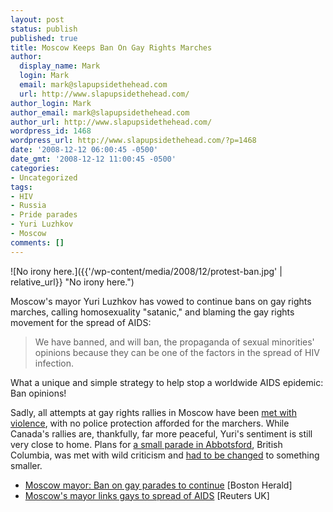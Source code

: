 ```yaml
---
layout: post
status: publish
published: true
title: Moscow Keeps Ban On Gay Rights Marches
author:
  display_name: Mark
  login: Mark
  email: mark@slapupsidethehead.com
  url: http://www.slapupsidethehead.com/
author_login: Mark
author_email: mark@slapupsidethehead.com
author_url: http://www.slapupsidethehead.com/
wordpress_id: 1468
wordpress_url: http://www.slapupsidethehead.com/?p=1468
date: '2008-12-12 06:00:45 -0500'
date_gmt: '2008-12-12 11:00:45 -0500'
categories:
- Uncategorized
tags:
- HIV
- Russia
- Pride parades
- Yuri Luzhkov
- Moscow
comments: []
---
```

![No irony here.]({{'/wp-content/media/2008/12/protest-ban.jpg' | relative_url}} "No irony here.")

Moscow's mayor Yuri Luzhkov has vowed to continue bans on gay rights marches, calling homosexuality "satanic," and blaming the gay rights movement for the spread of AIDS:

> We have banned, and will ban, the propaganda of sexual minorities' opinions because they can be one of the factors in the spread of HIV infection.

What a unique and simple strategy to help stop a worldwide AIDS epidemic: Ban opinions!

Sadly, all attempts at gay rights rallies in Moscow have been [met with violence](http://www.slapupsidethehead.com/2006/05/moscows-violent-anti-gayness/ "No joke for this one."), with no police protection afforded for the marchers. While Canada's rallies are, thankfully, far more peaceful, Yuri's sentiment is still very close to home. Plans for [a small parade in Abbotsford](http://www.slapupsidethehead.com/2008/10/small-town-fights-to-stop-gay-pride-parade/ "Apparently everyone thought that a November parade would feature gratuitous nudity."), British Columbia, was met with wild criticism and [had to be changed](http://gay-persons-of-color.blogspot.com/2008/11/chantell-gregg-loses-pride-parade-but.html "Won't someone PLEASE think of the children?") to something smaller.

- [Moscow mayor: Ban on gay parades to continue](http://news.bostonherald.com/news/international/europe/view/2008_12_04_Moscow_mayor:_Ban_on_gay_parades_to_continue/srvc=home&position=recent) [Boston Herald]
- [Moscow's mayor links gays to spread of AIDS](http://uk.reuters.com/article/worldNews/idUKTRE4B34RT20081204) [Reuters UK]
